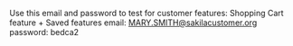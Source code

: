 Use this email and password to test for customer features: Shopping Cart feature + Saved features
email: MARY.SMITH@sakilacustomer.org
password: bedca2
